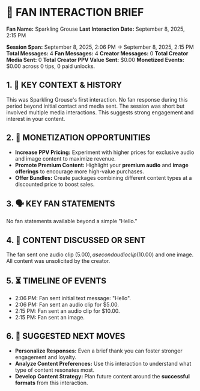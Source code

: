 # 🧠 FAN INTERACTION BRIEF

**Fan Name:** Sparkling Grouse
**Last Interaction Date:** September 8, 2025, 2:15 PM

**Session Span:** September 8, 2025, 2:06 PM → September 8, 2025, 2:15 PM
**Total Messages:** 4
**Fan Messages:** 4
**Creator Messages:** 0
**Total Creator Media Sent:** 0
**Total Creator PPV Value Sent:** $0.00
**Monetized Events:** $0.00 across 0 tips, 0 paid unlocks.

## 1. 🔑 KEY CONTEXT & HISTORY

This was Sparkling Grouse's first interaction.  No fan response during this period beyond initial contact and media sent. The session was short but involved multiple media interactions.  This suggests strong engagement and interest in your content.


## 2. 🧲 MONETIZATION OPPORTUNITIES

* **Increase PPV Pricing:** Experiment with higher prices for exclusive audio and image content to maximize revenue.
* **Promote Premium Content:** Highlight your **premium audio** and **image offerings** to encourage more high-value purchases.
* **Offer Bundles:** Create packages combining different content types at a discounted price to boost sales.


## 3. 🗣️ KEY FAN STATEMENTS

No fan statements available beyond a simple "Hello."


## 4. 📸 CONTENT DISCUSSED OR SENT

The fan sent one audio clip ($5.00), a second audio clip ($10.00) and one image. All content was unsolicited by the creator.


## 5. ⏳ TIMELINE OF EVENTS

* 2:06 PM: Fan sent initial text message: "Hello".
* 2:06 PM: Fan sent an audio clip for $5.00.
* 2:15 PM: Fan sent an audio clip for $10.00.
* 2:15 PM: Fan sent an image.

## 6. 🔁 SUGGESTED NEXT MOVES

* **Personalize Responses:** Even a brief thank you can foster stronger engagement and loyalty.
* **Analyze Content Preferences:** Use this interaction to understand what type of content resonates most.
* **Develop Content Strategy:** Plan future content around the **successful formats** from this interaction.
